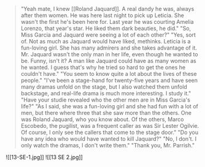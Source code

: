 > "Yeah mate, I knew [[Roland Jaquard]]. A real dandy he was, always after them women. He was here last night to pick up Leticia. She wasn't the first he's been here for. Last year he was courting Amelia Lorenzo, that year's star. He liked them dark beauties, he did."
> "So, Miss Garcia and Jaquard were seeing a lot of each other?"
> "Yes, sort of. Not as much as Jaquard would have liked, methinks. Leticia is a fun-loving girl. She has many admirers and she takes advantage of it. Mr. Jaquard wasn't the only man in her life, even though he wanted to be. Funny, isn't it? A man like Jaquard could have as many women as he wanted. I guess that's why he tried so hard to get the ones he couldn't have."
> "You seem to know quite a lot about the lives of these people."
> "I've been a stage-hand for twenty-five years and have seen many dramas unfold on the stage, but I also watched them unfold backstage, and real-life drama is much more interesting. I study it."
> "Have your studie revealed who the other men are in Miss Garcia's life?"
> "As I said, she was a fun-loving girl and she had fun with a lot of men, but there where three that she saw more than the others. One was Roland Jaquard, who you know about. Of the others, Marco Escobedo, the pugilist, was a frequent caller as was Sir Lester Ogilvie. Of course, I only see the callers that come to the stage door."
> "Do you have any idea who would have wanted to kill Jaquard?"
> "No, I don't. I only watch the dramas, I don't write them."
> "Thank you, Mr. Parrish."

![[13-SE-1.jpg]]
![[13 SE 2.jpg]]
